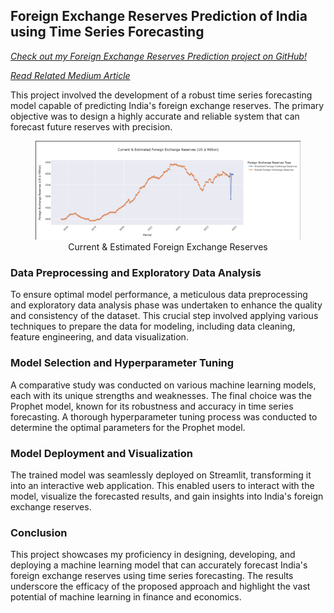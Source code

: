 ## Foreign Exchange Reserves Prediction of India using Time Series Forecasting

<!-- [Check out my Foreign Exchange Reserves Prediction project on GitHub!](https://github.com/PranayJagtap06/ML_Projects/tree/main/Indian%20Economy-Foreign%20Exchange%20Reserves%20Prediction) -->
<em><a href="https://github.com/PranayJagtap06/ML_Projects/tree/main/Indian%20Economy-Foreign%20Exchange%20Reserves%20Prediction" target="_blank" rel="noopener noreferrer">Check out my Foreign Exchange Reserves Prediction project on GitHub!</a></em>

<!-- [Read Related Medium Article](https://python.plainenglish.io/unlocking-indias-financial-future-deploying-a-time-series-forecasting-model-with-prophet-and-848b9296db44) -->
<em><a href="https://python.plainenglish.io/unlocking-indias-financial-future-deploying-a-time-series-forecasting-model-with-prophet-and-848b9296db44" target="_blank" rel="noopener noreferrer">Read Related Medium Article</a></em>

This project involved the development of a robust time series forecasting model capable of predicting India's foreign exchange reserves. The primary objective was to design a highly accurate and reliable system that can forecast future reserves with precision.

<!-- ![Current and Estimated Foreign Exchange Reserves](https://pranayjml.odoo.com/web/image/256-eb6a85d9/IE_fig3.png?access_token=042b66fa-a00a-44f6-810b-f20e9723025e) -->
<div align="center">
    <figure>
        <a href="portfolios/001-foreign-exchange-reserves-prediction/IE_fig3.png">
            <img class="mk-img" src="portfolios/001-foreign-exchange-reserves-prediction/IE_fig3.png" alt="Current & Estimated Foreign Exchange Reserves">
        </a>
        <figcaption>Current & Estimated Foreign Exchange Reserves</figcaption>
    </figure>
</div>

### Data Preprocessing and Exploratory Data Analysis

To ensure optimal model performance, a meticulous data preprocessing and exploratory data analysis phase was undertaken to enhance the quality and consistency of the dataset. This crucial step involved applying various techniques to prepare the data for modeling, including data cleaning, feature engineering, and data visualization.

### Model Selection and Hyperparameter Tuning

A comparative study was conducted on various machine learning models, each with its unique strengths and weaknesses. The final choice was the Prophet model, known for its robustness and accuracy in time series forecasting. A thorough hyperparameter tuning process was conducted to determine the optimal parameters for the Prophet model.

### Model Deployment and Visualization

The trained model was seamlessly deployed on Streamlit, transforming it into an interactive web application. This enabled users to interact with the model, visualize the forecasted results, and gain insights into India's foreign exchange reserves.

### Conclusion

This project showcases my proficiency in designing, developing, and deploying a machine learning model that can accurately forecast India's foreign exchange reserves using time series forecasting. The results underscore the efficacy of the proposed approach and highlight the vast potential of machine learning in finance and economics.